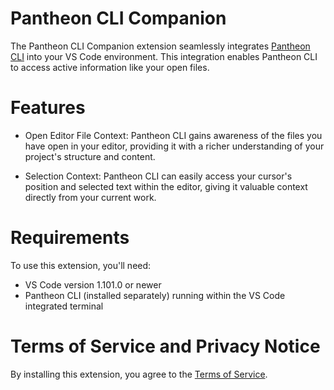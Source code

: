 # Pantheon CLI Companion

The Pantheon CLI Companion extension seamlessly integrates [Pantheon CLI](https://github.com/aristoteleo/pantheon-cli) into your VS Code environment. This integration enables Pantheon CLI to access active information like your open files.

# Features

- Open Editor File Context: Pantheon CLI gains awareness of the files you have open in your editor, providing it with a richer understanding of your project's structure and content.

- Selection Context: Pantheon CLI can easily access your cursor's position and selected text within the editor, giving it valuable context directly from your current work.

# Requirements

To use this extension, you'll need:

- VS Code version 1.101.0 or newer
- Pantheon CLI (installed separately) running within the VS Code integrated terminal

# Terms of Service and Privacy Notice

By installing this extension, you agree to the [Terms of Service](https://github.com/aristoteleo/pantheon-cli/blob/main/docs/tos-privacy.md).
